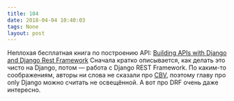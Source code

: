 ```yaml
---
title: 104
date: 2018-04-04 10:40:03
tags: None
layout: post
---
```


Неплохая бесплатная книга по построению API:
[Building APIs with Django and Django Rest Framework](https://books.agiliq.com/projects/django-api-polls-tutorial/en/latest/)
Сначала кратко описывается, как делать это чисто на Django, потом — работа с Django REST Framework. По каким-то соображениям, авторы ни слова не сказали про [CBV](https://docs.djangoproject.com/en/2.0/topics/class-based-views/), поэтому главу про only Django можно считать не освещённой. А вот про DRF очень даже интересно.
